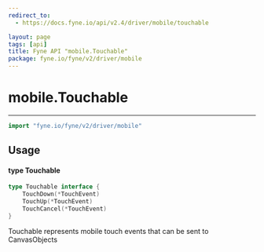```yaml
---
redirect_to:
  - https://docs.fyne.io/api/v2.4/driver/mobile/touchable

layout: page
tags: [api]
title: Fyne API "mobile.Touchable"
package: fyne.io/fyne/v2/driver/mobile
---
```

# mobile.Touchable
---

```go
import "fyne.io/fyne/v2/driver/mobile"
```

## Usage

#### type Touchable

```go
type Touchable interface {
	TouchDown(*TouchEvent)
	TouchUp(*TouchEvent)
	TouchCancel(*TouchEvent)
}
```

Touchable represents mobile touch events that can be sent to CanvasObjects
